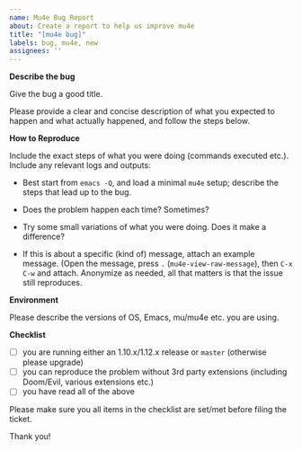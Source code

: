 ```yaml
---
name: Mu4e Bug Report
about: Create a report to help us improve mu4e
title: "[mu4e bug]"
labels: bug, mu4e, new
assignees: ''
---
```


**Describe the bug**

Give the bug a good title.

Please provide a clear and concise description of what you expected to happen
and what actually happened, and follow the steps below.

**How to Reproduce**

Include the exact steps of what you were doing (commands executed etc.). Include
any relevant logs and outputs:

- Best start from `emacs -Q`, and load a minimal `mu4e` setup; describe the steps
  that lead up to the bug.
- Does the problem happen each time? Sometimes?

- Try some small variations of what you were doing. Does it make a difference?

- If this is about a specific (kind of) message, attach an example message.
  (Open the message, press `.` (`mu4e-view-raw-message`), then `C-x C-w` and
  attach. Anonymize as needed, all that matters is that the issue still
  reproduces.

**Environment**

Please describe the versions of OS, Emacs, mu/mu4e etc. you are using.

**Checklist**

- [ ] you are running either an 1.10.x/1.12.x release or `master` (otherwise please upgrade)
- [ ] you can reproduce the problem without 3rd party extensions (including Doom/Evil, various extensions etc.)
- [ ] you have read all of the above

Please make sure you all items in the checklist are set/met before filing the ticket.

Thank you!
